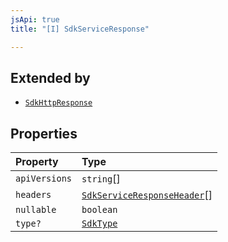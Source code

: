 ```yaml
---
jsApi: true
title: "[I] SdkServiceResponse"

---
```

## Extended by

- [`SdkHttpResponse`](SdkHttpResponse.md)

## Properties

| Property | Type |
| :------ | :------ |
| `apiVersions` | `string`[] |
| `headers` | [`SdkServiceResponseHeader`](SdkServiceResponseHeader.md)[] |
| `nullable` | `boolean` |
| `type?` | [`SdkType`](../type-aliases/SdkType.md) |
